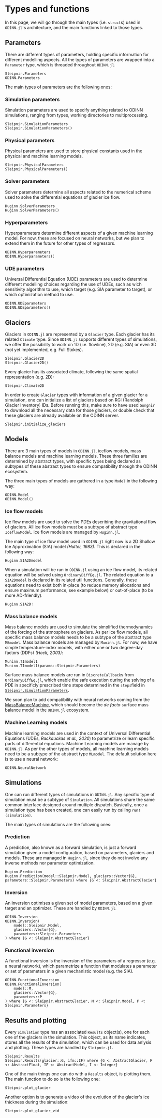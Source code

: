 # Types and functions

In this page, we will go through the main types (i.e. `struct`s) used in `ODINN.jl`'s architecture, and the main functions linked to those types.

## Parameters

There are different types of parameters, holding specific information for different modelling aspects. All the types of parameters are wrapped into a `Parameter` type, which is threaded throughout `ODINN.jl`.

```@docs
Sleipnir.Parameters
ODINN.Parameters
```

The main types of parameters are the following ones:

### Simulation parameters

Simulation parameters are used to specify anything related to ODINN simulations, ranging from types, working directories to multiprocessing.

```@docs
Sleipnir.SimulationParameters
Sleipnir.SimulationParameters()
```

### Physical parameters

Physical parameters are used to store physical constants used in the physical and machine learning models.

```@docs
Sleipnir.PhysicalParameters
Sleipnir.PhysicalParameters()
```

### Solver parameters

Solver parameters determine all aspects related to the numerical scheme used to solve the differential equations of glacier ice flow.

```@docs
Huginn.SolverParameters
Huginn.SolverParameters()
```

### Hyperparameters

Hyperparameters determine different aspects of a given machine learning model. For now, these are focused on neural networks, but we plan to extend them in the future for other types of regressors.

```@docs
ODINN.Hyperparameters
ODINN.Hyperparameters()
```

### UDE parameters

Universal Differential Equation (UDE) parameters are used to determine different modelling choices regarding the use of UDEs, such as wich sensitivity algorithm to use, which target (e.g. SIA parameter to target), or which optimization method to use.

```@docs
ODINN.UDEparameters
ODINN.UDEparameters()
```

## Glaciers

Glaciers in `ODINN.jl` are represented by a `Glacier` type. Each glacier has its related `Climate` type. Since `ODINN.jl` supports different types of simulations, we offer the possibility to work on 1D (i.e. flowline), 2D (e.g. SIA) or even 3D (not yet implemented, e.g. Full Stokes).

```@docs
Sleipnir.Glacier2D
Sleipnir.Glacier2D()
```

Every glacier has its associated climate, following the same spatial representation (e.g. 2D):

```@docs
Sleipnir.Climate2D
```

In order to create `Glacier` types with information of a given glacier for a simulation, one can initialize a list of glaciers based on RGI (Randolph Glacier Inventory) IDs. Before running this, make sure to have used `Gungnir` to download all the necessary data for those glaciers, or double check that these glaciers are already available on the ODINN server.

```@docs
Sleipnir.initialize_glaciers
```

## Models

There are 3 main types of models in `ODINN.jl`, iceflow models, mass balance models and machine learning models. These three families are determined by abstract types, with specific types being declared as subtypes of these abstract types to ensure compatibility through the ODINN ecosystem.

The three main types of models are gathered in a type `Model` in the following way:

```@docs
ODINN.Model
ODINN.Model()
```
### Ice flow models

Ice flow models are used to solve the PDEs describing the gravitational flow of glaciers. All ice flow models must be a subtype of abstract type `IceflowModel`. Ice flow models are managed by `Huginn.jl`.

The main type of ice flow model used in `ODINN.jl` right now is a 2D Shallow Ice Approximation (SIA) model *(Hutter, 1983)*. This is declared in the following way:

```@docs
Huginn.SIA2Dmodel
```

When a simulation will be run in `ODINN.jl` using an ice flow model, its related equation will be solved using `OrdinaryDiffEq.jl`. The related equation to a `SIA2Dmodel` is declared in its related util functions. Generally, these equations need to exist both in-place (to reduce memory allocations and ensure maximum performance, see example below) or out-of-place (to be more AD-friendly).

```@docs
Huginn.SIA2D!
```

### Mass balance models

Mass balance models are used to simulate the simplified thermodynamics of the forcing of the atmosphere on glaciers. As per ice flow models, all specific mass balance models needs to be a subtype of the abstract type `MBmodel`. Mass balance models are managed by `Muninn.jl`. For now, we have simple temperature-index models, with either one or two degree-day factors (DDFs) *(Hock, 2003)*:

```@docs
Muninn.TImodel1
Muninn.TImodel1(params::Sleipnir.Parameters)
```

Surface mass balance models are run in `DiscreteCallback`s from `OrdinaryDiffEq.jl`, which enable the safe execution during the solving of a PDE in specificly prescribed time steps determined in the `steps`field in [`Sleipnir.SimulationParameters`](@ref).

We soon plan to add compatibility with neural networks coming from the [MassBalanceMachine](https://github.com/ODINN-SciML/MassBalanceMachine), which should become the *de facto* surface mass balance model in the `ODINN.jl` ecosystem.

### Machine Learning models

Machine learning models are used in the context of Universal Differential Equations (UDEs, *Rackauckas et al., 2020*) to parametrize or learn specific parts of differential equations. Machine Learning models are manage by `ODINN.jl`. As per the other types of models, all machine learning models need to be a subtype of the abstract type `MLmodel`. The default solution here is to use a neural network:

```@docs
ODINN.NeuralNetwork
```

## Simulations

One can run different types of simulations in `ODINN.jl`. Any specific type of simulation must be a subtype of `Simulation`. All simulations share the same common interface designed around multiple dispatch. Basically, once a simulation type has been created, one can easily run by calling `run!(simulation)`.

The main types of simulations are the following ones:

### Prediction

A prediction, also known as a forward simulation, is just a forward simulation given a model configuration, based on parameters, glaciers and models. These are managed in `Huginn.jl`, since they do not involve any inverse methods nor parameter optimization.

```@docs
Huginn.Prediction
Huginn.Prediction(model::Sleipnir.Model, glaciers::Vector{G}, parameters::Sleipnir.Parameters) where {G <: Sleipnir.AbstractGlacier}
```

### Inversion

An inversion optimises a given set of model parameters, based on a given target and an optimizer. These are handled by `ODINN.jl`.

```@docs
ODINN.Inversion
ODINN.Inversion(
    model::Sleipnir.Model,
    glaciers::Vector{G},
    parameters::Sleipnir.Parameters
) where {G <: Sleipnir.AbstractGlacier}
```

### Functional inversion

A functional inversion is the inversion of the parameters of a regressor (e.g. a neural network), which parametrize a function that modulates a parameter or set of parameters in a given mechanistic model (e.g. the SIA).

```@docs
ODINN.FunctionalInversion
ODINN.FunctionalInversion(
    model::M,
    glaciers::Vector{G},
    parameters::P
) where {G <: Sleipnir.AbstractGlacier, M <: Sleipnir.Model, P <: Sleipnir.Parameters}
```

## Results and plotting

Every `Simulation` type has an associated `Results` object(s), one for each one of the glaciers in the simulation. This object, as its name indicates, stores all the results of the simulation, which can be used for data anlysis and plotting. These types are handled by `Sleipnir.jl`.

```@docs
Sleipnir.Results
Sleipnir.Results(glacier::G, ifm::IF) where {G <: AbstractGlacier, F <: AbstractFloat, IF <: AbstractModel, I <: Integer}
```

One of the main things one can do with a `Results` object, is plotting them. The main function to do so is the following one:

```@docs
Sleipnir.plot_glacier
```

Another option is to generate a video of the evolution of the glacier's ice thickness during the simulation:

```@docs
Sleipnir.plot_glacier_vid
```